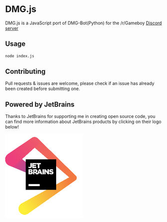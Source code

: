 # DMG.js

DMG.js is a JavaScript port of DMG-Bot(Python) for the /r/Gameboy [Discord server](https://discord.gg/gameboy)

## Usage

```bash
node index.js
```

## Contributing
Pull requests & issues are welcome, please check if an issue has already been created before submitting one.

## Powered by JetBrains

Thanks to JetBrains for supporting me in creating open source code, you can find more information about JetBrains products by clicking on their logo below!

[![](jetbrains-logo.png)](https://www.jetbrains.com/?from=DMG-Bot)
